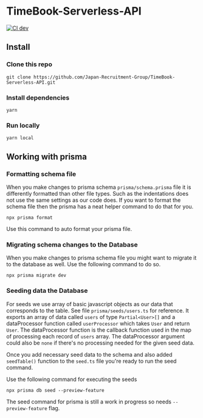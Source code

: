 # TimeBook-Serverless-API
[![CI dev](https://github.com/japanrecruitment/TimeBook-API/actions/workflows/dev.yml/badge.svg)](https://github.com/japanrecruitment/TimeBook-API/actions/workflows/dev.yml)

## Install

### Clone this repo

```
git clone https://github.com/Japan-Recruitment-Group/TimeBook-Serverless-API.git
```

### Install dependencies

```
yarn
```

### Run locally

```
yarn local
```

## Working with prisma

### Formatting schema file

When you make changes to prisma schema `prisma/schema.prisma` file it is differently formatted than other file types. Such as the indentations does not use the same settings as our code does. If you want to format the schema file then the prisma has a neat helper command to do that for you.

```
npx prisma format
```

Use this command to auto format your prisma file.

### Migrating schema changes to the Database

When you make changes to prisma schema file you might want to migrate it to the database as well. Use the following command to do so.

```
npx prisma migrate dev
```

### Seeding data the Database

For seeds we use array of basic javascript objects as our data that corresponds to the table. See file `prisma/seeds/users.ts` for reference. It exports an array of data called `users` of type `Partial<User>[]` and a dataProcessor function called `userProcessor` which takes `User` and return `User`. The dataProcessor function is the callback function used in the map of processing each record of `users` array. The dataProcessor argument could also be `none` if there's no processing needed for the given seed data.

Once you add necessary seed data to the schema and also added `seedTable()` function to the `seed.ts` file you're ready to run the seed command.

Use the following command for executing the seeds

```
npx prisma db seed --preview-feature
```

The seed command for prisma is still a work in progress so needs `--preview-feature` flag.
